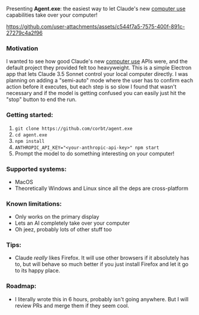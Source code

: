 Presenting **Agent.exe**: the easiest way to let Claude's new [computer use](https://www.anthropic.com/news/3-5-models-and-computer-use) capabilities take over your computer!

https://github.com/user-attachments/assets/c544f7a5-7575-400f-891c-27279c4a2f96

### Motivation

I wanted to see how good Claude's new [computer use](https://www.anthropic.com/news/3-5-models-and-computer-use) APIs were, and the default project they provided felt too heavyweight. This is a simple Electron app that lets Claude 3.5 Sonnet control your local computer directly. I was planning on adding a "semi-auto" mode where the user has to confirm each action before it executes, but each step is so slow I found that wasn't necessary and if the model is getting confused you can easily just hit the "stop" button to end the run.

### Getting started:

1.  `git clone https://github.com/corbt/agent.exe`
2.  `cd agent.exe`
3.  `npm install`
4.  `ANTHROPIC_API_KEY="<your-anthropic-api-key>" npm start`
5.  Prompt the model to do something interesting on your computer!

### Supported systems:

- MacOS
- Theoretically Windows and Linux since all the deps are cross-platform

### Known limitations:

- Only works on the primary display
- Lets an AI completely take over your computer
- Oh jeez, probably lots of other stuff too

### Tips:

- Claude _really_ likes Firefox. It will use other browsers if it absolutely has to, but will behave so much better if you just install Firefox and let it go to its happy place.

### Roadmap:

- I literally wrote this in 6 hours, probably isn't going anywhere. But I will review PRs and merge them if they seem cool.

